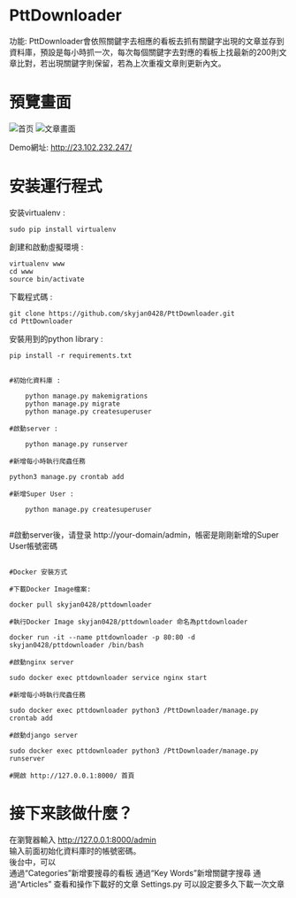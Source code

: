# PttDownloader
功能: PttDownloader會依照關鍵字去相應的看板去抓有關鍵字出現的文章並存到資料庫，預設是每小時抓一次，每次每個關鍵字去對應的看板上找最新的200則文章比對，若出現關鍵字則保留，若為上次重複文章則更新內文。

# 預覽畫面
![首页](https://github.com/skyjan0428/PttDownloader/blob/master/static/images/home.png)
![文章畫面](https://github.com/skyjan0428/PttDownloader/blob/master/static/images/article_content.png)

Demo網址: http://23.102.232.247/

# 安装運行程式
安装virtualenv :

    sudo pip install virtualenv

創建和啟動虛擬環境 :

    virtualenv www
    cd www
    source bin/activate

下載程式碼 :
    
    git clone https://github.com/skyjan0428/PttDownloader.git
    cd PttDownloader

安裝用到的python library :

    pip install -r requirements.txt


```

#初始化資料庫 :

    python manage.py makemigrations
    python manage.py migrate
    python manage.py createsuperuser
    
#啟動server :
    
    python manage.py runserver
    
#新增每小時執行爬蟲任務

python3 manage.py crontab add

#新增Super User :
   
    python manage.py createsuperuser
    
```
	
#啟動server後，请登录 http://your-domain/admin，帳密是剛剛新增的Super User帳號密碼                   

```

#Docker 安裝方式

#下載Docker Image檔案:

docker pull skyjan0428/pttdownloader

#執行Docker Image skyjan0428/pttdownloader 命名為pttdownloader

docker run -it --name pttdownloader -p 80:80 -d skyjan0428/pttdownloader /bin/bash

#啟動nginx server

sudo docker exec pttdownloader service nginx start

#新增每小時執行爬蟲任務

sudo docker exec pttdownloader python3 /PttDownloader/manage.py crontab add

#啟動django server

sudo docker exec pttdownloader python3 /PttDownloader/manage.py runserver

#開啟 http://127.0.0.1:8000/ 首頁

```

# 接下来該做什麼？
在瀏覽器輸入 http://127.0.0.1:8000/admin  
输入前面初始化資料庫时的帳號密碼。  
後台中，可以  
通過“Categories”新增要搜尋的看板
通過“Key Words”新增關鍵字搜尋
通過“Articles” 查看和操作下載好的文章
Settings.py 可以設定要多久下載一次文章



